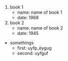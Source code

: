 1. book 1
   - name: name of book 1
   - date: 1968
2. book 2
   - name: name of book 2
   - date: 1945

* somethings
   * first: uyfp_èygug
   * second: uyfguf
